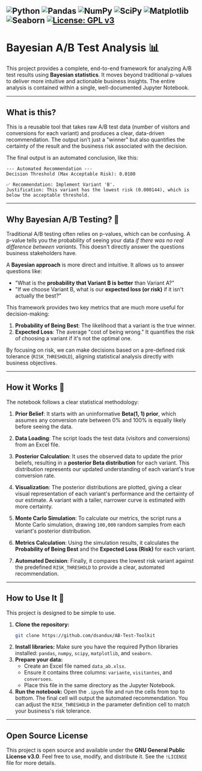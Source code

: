 ![Python](https://img.shields.io/badge/Python-3776AB?style=for-the-badge&logo=python&logoColor=white)
![Pandas](https://img.shields.io/badge/Pandas-150458?style=for-the-badge&logo=pandas&logoColor=white)
![NumPy](https://img.shields.io/badge/NumPy-013243?style=for-the-badge&logo=numpy&logoColor=white)
![SciPy](https://img.shields.io/badge/SciPy-854FF5?style=for-the-badge&logo=scipy&logoColor=white)
![Matplotlib](https://img.shields.io/badge/Matplotlib-11557c?style=for-the-badge&logo=matplotlib&logoColor=white)
![Seaborn](https://img.shields.io/badge/Seaborn-14637D?style=for-the-badge&logo=seaborn&logoColor=white)
[![License: GPL v3](https://img.shields.io/badge/License-GPLv3-blue.svg?style=for-the-badge)](https://www.gnu.org/licenses/gpl-3.0)
-----

# Bayesian A/B Test Analysis 📊

[](https://www.gnu.org/licenses/gpl-3.0)

This project provides a complete, end-to-end framework for analyzing A/B test results using **Bayesian statistics**. It moves beyond traditional p-values to deliver more intuitive and actionable business insights. The entire analysis is contained within a single, well-documented Jupyter Notebook.

-----

## What is this?

This is a reusable tool that takes raw A/B test data (number of visitors and conversions for each variant) and produces a clear, data-driven recommendation. The output isn't just a "winner" but also quantifies the certainty of the result and the business risk associated with the decision.

The final output is an automated conclusion, like this:

```
--- Automated Recommendation ---
Decision Threshold (Max Acceptable Risk): 0.0100

✅ Recommendation: Implement Variant 'B'.
Justification: This variant has the lowest risk (0.000144), which is below the acceptable threshold.
```

-----

## Why Bayesian A/B Testing? 🤔

Traditional A/B testing often relies on p-values, which can be confusing. A p-value tells you the probability of seeing your data *if there was no real difference between variants*. This doesn't directly answer the questions business stakeholders have.

A **Bayesian approach** is more direct and intuitive. It allows us to answer questions like:

  * "What is the **probability that Variant B is better** than Variant A?"
  * "If we choose Variant B, what is our **expected loss (or risk)** if it isn't actually the best?"

This framework provides two key metrics that are much more useful for decision-making:

1.  **Probability of Being Best**: The likelihood that a variant is the true winner.
2.  **Expected Loss**: The average "cost of being wrong." It quantifies the risk of choosing a variant if it's not the optimal one.

By focusing on risk, we can make decisions based on a pre-defined risk tolerance (`RISK_THRESHOLD`), aligning statistical analysis directly with business objectives.

-----

## How it Works 🧪

The notebook follows a clear statistical methodology:

1.  **Prior Belief**: It starts with an uninformative **Beta(1, 1) prior**, which assumes any conversion rate between 0% and 100% is equally likely before seeing the data.

2.  **Data Loading**: The script loads the test data (visitors and conversions) from an Excel file.

3.  **Posterior Calculation**: It uses the observed data to update the prior beliefs, resulting in a **posterior Beta distribution** for each variant. This distribution represents our updated understanding of each variant's true conversion rate.

4.  **Visualization**: The posterior distributions are plotted, giving a clear visual representation of each variant's performance and the certainty of our estimate. A variant with a taller, narrower curve is estimated with more certainty.

5.  **Monte Carlo Simulation**: To calculate our metrics, the script runs a Monte Carlo simulation, drawing `100,000` random samples from each variant's posterior distribution.

6.  **Metrics Calculation**: Using the simulation results, it calculates the **Probability of Being Best** and the **Expected Loss (Risk)** for each variant.

7.  **Automated Decision**: Finally, it compares the lowest risk variant against the predefined `RISK_THRESHOLD` to provide a clear, automated recommendation.

-----

## How to Use It 🚀

This project is designed to be simple to use.

1.  **Clone the repository:**
    ```bash
    git clone https://github.com/dsandux/AB-Test-Toolkit
    ```
2.  **Install libraries:** Make sure you have the required Python libraries installed: `pandas`, `numpy`, `scipy`, `matplotlib`, and `seaborn`.
3.  **Prepare your data:**
      * Create an Excel file named `data_ab.xlsx`.
      * Ensure it contains three columns: `variante`, `visitantes`, and `conversoes`.
      * Place this file in the same directory as the Jupyter Notebook.
4.  **Run the notebook:** Open the `.ipynb` file and run the cells from top to bottom. The final cell will output the automated recommendation. You can adjust the `RISK_THRESHOLD` in the parameter definition cell to match your business's risk tolerance.

-----

## Open Source License

This project is open source and available under the **GNU General Public License v3.0**. Feel free to use, modify, and distribute it. See the `!LICENSE` file for more details.
